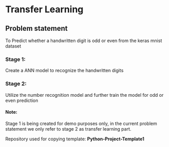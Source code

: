 # Transfer Learning

## Problem statement
To Predict whether a handwritten digit is odd or even from the keras mnist dataset

### Stage 1:
Create a ANN model to recognize the handwritten digits

### Stage 2:
Utilize the number recognition model and further train the model for odd or even prediction


#### Note:
Stage 1 is being created for demo purposes only, in the current problem statement we only refer to stage 2 as transfer learning part.


Repository used for copying template:  <b> Python-Project-Template1 </b>